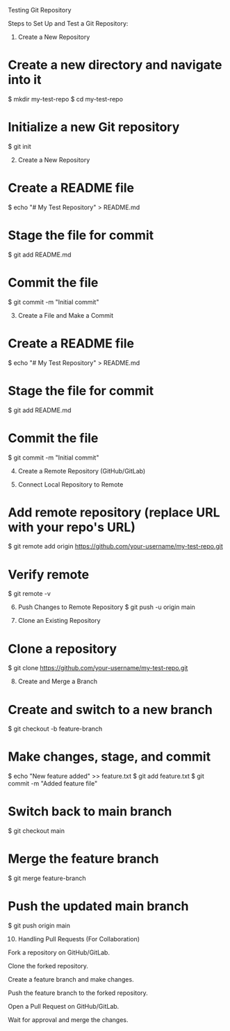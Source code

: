 Testing Git Repository

Steps to Set Up and Test a Git Repository:

1. Create a New Repository

# Create a new directory and navigate into it

$ mkdir my-test-repo
$ cd my-test-repo

# Initialize a new Git repository

$ git init

2. Create a New Repository

# Create a README file

$ echo "# My Test Repository" > README.md

# Stage the file for commit

$ git add README.md

# Commit the file

$ git commit -m "Initial commit"

3. Create a File and Make a Commit

# Create a README file

$ echo "# My Test Repository" > README.md

# Stage the file for commit

$ git add README.md

# Commit the file

$ git commit -m "Initial commit"

4. Create a Remote Repository (GitHub/GitLab)

5. Connect Local Repository to Remote

# Add remote repository (replace URL with your repo's URL)

$ git remote add origin https://github.com/your-username/my-test-repo.git

# Verify remote

$ git remote -v

6. Push Changes to Remote Repository
   $ git push -u origin main

7. Clone an Existing Repository

# Clone a repository

$ git clone https://github.com/your-username/my-test-repo.git

8. Create and Merge a Branch

# Create and switch to a new branch

$ git checkout -b feature-branch

# Make changes, stage, and commit

$ echo "New feature added" >> feature.txt
$ git add feature.txt
$ git commit -m "Added feature file"

# Switch back to main branch

$ git checkout main

# Merge the feature branch

$ git merge feature-branch

# Push the updated main branch

$ git push origin main

10. Handling Pull Requests (For Collaboration)

Fork a repository on GitHub/GitLab.

Clone the forked repository.

Create a feature branch and make changes.

Push the feature branch to the forked repository.

Open a Pull Request on GitHub/GitLab.

Wait for approval and merge the changes.
